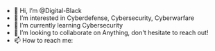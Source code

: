 - 👋 Hi, I’m @Digital-Black
- 👀 I’m interested in Cyberdefense, Cybersecurity, Cyberwarfare
- 🌱 I’m currently learning Cybersecurity
- 💞️ I’m looking to collaborate on Anything, don't hesitate to reach out!
- 📫 How to reach me:

<!---
Digital-Black/Digital-Black is a ✨ special ✨ repository because its `README.md` (this file) appears on your GitHub profile.
You can click the Preview link to take a look at your changes.
--->
